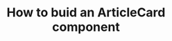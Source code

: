 ---
title: 'How to buid an ArticleCard component'
description: 'The tutorial for how to buid an ArticleCard'
image:
    src: '/img/sea.jpg'
    alt: '3cover'
---